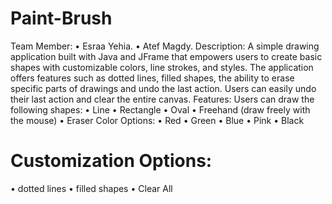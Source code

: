 # Paint-Brush
Team Member:
• Esraa Yehia.
• Atef Magdy.
Description:
A simple drawing application built with Java and JFrame that empowers users to create basic
shapes with customizable colors, line strokes, and styles. The application offers features such as
dotted lines, filled shapes, the ability to erase specific parts of drawings and undo the last
action. Users can easily undo their last action and clear the entire canvas.
Features:
Users can draw the following shapes:
• Line
• Rectangle
• Oval
• Freehand (draw freely with the mouse)
• Eraser
Color Options:
• Red
• Green
• Blue
• Pink
• Black
# Customization Options:
• dotted lines
• filled shapes
• Clear All
